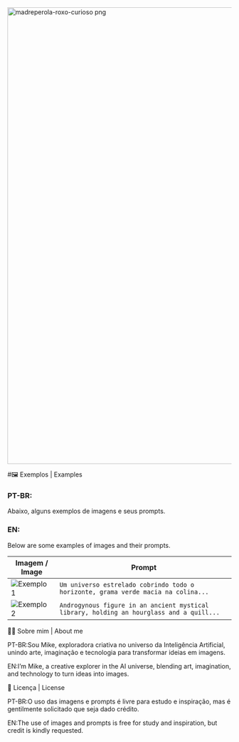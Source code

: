 <img width="1024" height="1024" alt="madreperola-roxo-curioso png" src="https://github.com/user-attachments/assets/7f026e06-5b97-48f4-be12-add576f106f8" />


#🖼 Exemplos | Examples

### PT-BR:
Abaixo, alguns exemplos de imagens e seus prompts.

### EN:
Below are some examples of images and their prompts.

| Imagem / Image | Prompt |
|----------------|--------|
| ![Exemplo 1](images/exemplo1.png) | `Um universo estrelado cobrindo todo o horizonte, grama verde macia na colina...` |
| ![Exemplo 2](images/exemplo2.png) | `Androgynous figure in an ancient mystical library, holding an hourglass and a quill...` |





👩‍💻 Sobre mim | About me

PT-BR:Sou Mike, exploradora criativa no universo da Inteligência Artificial, unindo arte, imaginação e tecnologia para transformar ideias em imagens.

EN:I’m Mike, a creative explorer in the AI universe, blending art, imagination, and technology to turn ideas into images.



📜 Licença | License

PT-BR:O uso das imagens e prompts é livre para estudo e inspiração, mas é gentilmente solicitado que seja dado crédito.

EN:The use of images and prompts is free for study and inspiration, but credit is kindly requested.
